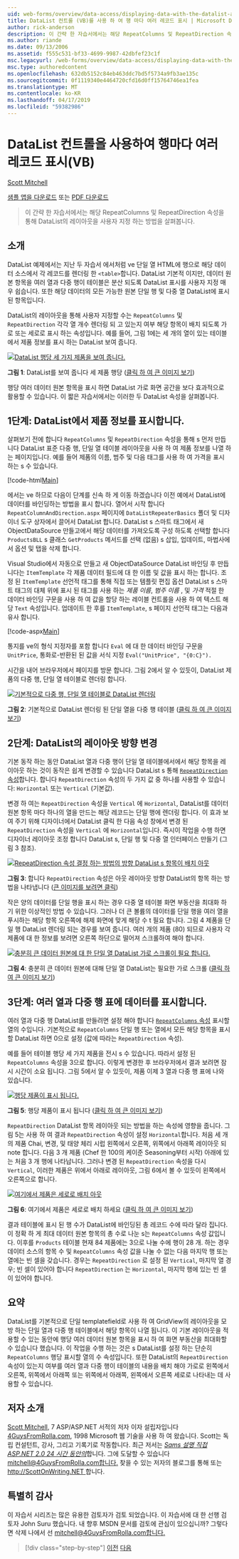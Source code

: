 ```yaml
---
uid: web-forms/overview/data-access/displaying-data-with-the-datalist-and-repeater/showing-multiple-records-per-row-with-the-datalist-control-vb
title: DataList 컨트롤 (VB)를 사용 하 여 행 마다 여러 레코드 표시 | Microsoft Docs
author: rick-anderson
description: 이 간략 한 자습서에서는 해당 RepeatColumns 및 RepeatDirection 속성을 통해 DataList의 레이아웃을 사용자 지정 하는 방법을 살펴봅니다.
ms.author: riande
ms.date: 09/13/2006
ms.assetid: f555c531-bf33-4699-9987-42dbfef23c1f
msc.legacyurl: /web-forms/overview/data-access/displaying-data-with-the-datalist-and-repeater/showing-multiple-records-per-row-with-the-datalist-control-vb
msc.type: authoredcontent
ms.openlocfilehash: 632db5152c84eb463ddc7bd5f5734a9fb3ae135c
ms.sourcegitcommit: 0f1119340e4464720cfd16d0ff15764746ea1fea
ms.translationtype: MT
ms.contentlocale: ko-KR
ms.lasthandoff: 04/17/2019
ms.locfileid: "59382986"
---
```

# <a name="showing-multiple-records-per-row-with-the-datalist-control-vb"></a>DataList 컨트롤을 사용하여 행마다 여러 레코드 표시(VB)

[Scott Mitchell](https://twitter.com/ScottOnWriting)

[샘플 앱을 다운로드](http://download.microsoft.com/download/9/c/1/9c1d03ee-29ba-4d58-aa1a-f201dcc822ea/ASPNET_Data_Tutorial_31_VB.exe) 또는 [PDF 다운로드](showing-multiple-records-per-row-with-the-datalist-control-vb/_static/datatutorial31vb1.pdf)

> 이 간략 한 자습서에서는 해당 RepeatColumns 및 RepeatDirection 속성을 통해 DataList의 레이아웃을 사용자 지정 하는 방법을 살펴봅니다.


## <a name="introduction"></a>소개

DataList 예제에서는 지난 두 자습서 에서처럼 ve 단일 열 HTML에 행으로 해당 데이터 소스에서 각 레코드를 렌더링 한 `<table>`합니다. DataList 기본적 이지만, 데이터 원본 항목을 여러 열과 다중 행이 테이블은 분산 되도록 DataList 표시를 사용자 지정 매우 쉽습니다. 또한 해당 데이터의 모든 가능한 원본 단일 행 및 다중 열 DataList에 표시 된 항목입니다.

DataList의 레이아웃을 통해 사용자 지정할 수는 `RepeatColumns` 및 `RepeatDirection` 각각 열 개수 렌더링 되 고 있는지 여부 해당 항목이 배치 되도록 가로 또는 세로로 표시 하는 속성입니다. 예를 들어, 그림 1에는 세 개의 열이 있는 테이블에서 제품 정보를 표시 하는 DataList 보여 줍니다.


[![DataList 행당 세 가지 제품을 보여 줍니다.](showing-multiple-records-per-row-with-the-datalist-control-vb/_static/image2.png)](showing-multiple-records-per-row-with-the-datalist-control-vb/_static/image1.png)

**그림 1**: DataList를 보여 줍니다 세 제품 행당 ([클릭 하 여 큰 이미지 보기](showing-multiple-records-per-row-with-the-datalist-control-vb/_static/image3.png))


행당 여러 데이터 원본 항목을 표시 하면 DataList 가로 화면 공간을 보다 효과적으로 활용할 수 있습니다. 이 짧은 자습서에서는 이러한 두 DataList 속성을 살펴봅니다.

## <a name="step-1-displaying-product-information-in-a-datalist"></a>1단계: DataList에서 제품 정보를 표시합니다.

살펴보기 전에 합니다 `RepeatColumns` 및 `RepeatDirection` 속성을 통해 s 먼저 만듭니다 DataList 표준 다중 행, 단일 열 테이블 레이아웃을 사용 하 여 제품 정보를 나열 하는 페이지입니다. 예를 들어 제품의 이름, 범주 및 다음 태그를 사용 하 여 가격을 표시 하는 s 수 있습니다.


[!code-html[Main](showing-multiple-records-per-row-with-the-datalist-control-vb/samples/sample1.html)]

에서는 ve 하므로 다음이 단계를 신속 하 게 이동 하겠습니다 이전 예에서 DataList에 데이터를 바인딩하는 방법을 표시 합니다. 열어서 시작 합니다 `RepeatColumnAndDirection.aspx` 페이지에 `DataListRepeaterBasics` 폴더 및 디자이너 도구 상자에서 끌어서 DataList 합니다. DataList s 스마트 태그에서 새 ObjectDataSource 만들고에서 해당 데이터를 가져오도록 구성 하도록 선택할 합니다 `ProductsBLL` s 클래스 `GetProducts` 메서드를 선택 (없음) s 삽입, 업데이트, 마법사에서 옵션 및 탭을 삭제 합니다.

Visual Studio에서 자동으로 만들고 새 ObjectDataSource DataList 바인딩 후 만듭니다는 `ItemTemplate` 각 제품 데이터 필드에 대 한 이름 및 값을 표시 하는 합니다. 조정 된 `ItemTemplate` 선언적 태그를 통해 직접 또는 템플릿 편집 옵션 DataList s 스마트 태그의 대체 위에 표시 된 태그를 사용 하는 *제품 이름*, *범주 이름* , 및 *가격* 적절 한 데이터 바인딩 구문을 사용 하 여 값을 할당 하는 레이블 컨트롤을 사용 하 여 텍스트 해당 `Text` 속성입니다. 업데이트 한 후를 `ItemTemplate`, s 페이지 선언적 태그는 다음과 유사 합니다.


[!code-aspx[Main](showing-multiple-records-per-row-with-the-datalist-control-vb/samples/sample2.aspx)]

통지를 ve의 형식 지정자를 포함 합니다 `Eval` 에 대 한 데이터 바인딩 구문을 `UnitPrice`, 통화로-반환된 된 값을 서식 지정 `Eval("UnitPrice", "{0:C}").`

시간을 내어 브라우저에서 페이지를 방문 합니다. 그림 2에서 알 수 있듯이, DataList 제품의 다중 행, 단일 열 테이블로 렌더링 합니다.


[![기본적으로 다중 행, 단일 열 테이블로 DataList 렌더링](showing-multiple-records-per-row-with-the-datalist-control-vb/_static/image5.png)](showing-multiple-records-per-row-with-the-datalist-control-vb/_static/image4.png)

**그림 2**: 기본적으로 DataList 렌더링 된 단일 열을 다중 행 테이블 ([클릭 하 여 큰 이미지 보기](showing-multiple-records-per-row-with-the-datalist-control-vb/_static/image6.png))


## <a name="step-2-changing-the-datalist-s-layout-direction"></a>2단계: DataList의 레이아웃 방향 변경

기본 동작 하는 동안 DataList 열과 다중 행이 단일 열 테이블에서에서 해당 항목을 레이아웃 하는 것이 동작은 쉽게 변경할 수 있습니다 DataList s 통해 [ `RepeatDirection` 속성](https://msdn.microsoft.com/system.web.ui.webcontrols.datalist.repeatdirection.aspx)합니다. 합니다 `RepeatDirection` 속성의 두 가지 값 중 하나를 사용할 수 있습니다: `Horizontal` 또는 `Vertical` (기본값).

변경 하 여는 `RepeatDirection` 속성을 `Vertical` 에 `Horizontal`, DataList를 데이터 원본 항목 마다 하나의 열을 만드는 해당 레코드는 단일 행에 렌더링 합니다. 이 효과 보여 주기 위해 디자이너에서 DataList 클릭 한 다음 속성 창에서 변경 된 `RepeatDirection` 속성을 `Vertical` 에 `Horizontal`입니다. 즉시이 작업을 수행 하면 디자이너 레이아웃 조정 합니다 DataList s, 단일 행 및 다중 열 인터페이스 만들기 (그림 3 참조).


[![RepeatDirection 속성 결정 하는 방법의 방향 DataList s 항목이 배치 아웃](showing-multiple-records-per-row-with-the-datalist-control-vb/_static/image8.png)](showing-multiple-records-per-row-with-the-datalist-control-vb/_static/image7.png)

**그림 3**: 합니다 `RepeatDirection` 속성은 아웃 레이아웃 방향 DataList의 항목 하는 방법을 나타냅니다 ([큰 이미지를 보려면 클릭](showing-multiple-records-per-row-with-the-datalist-control-vb/_static/image9.png))


작은 양의 데이터를 단일 행을 표시 하는 경우 다중 열 테이블 화면 부동산을 최대화 하기 위한 이상적인 방법 수 있습니다. 그러나 더 큰 볼륨의 데이터를 단일 행을 여러 열을 푸시하는 해당 항목 오른쪽에 해제 화면에 맞게 해당 수 t 필요 합니다. 그림 4 제품을 단일 행 DataList 렌더링 되는 경우를 보여 줍니다. 여러 개의 제품 (80) 되므로 사용자 각 제품에 대 한 정보를 보려면 오른쪽 하단으로 떨어져 스크롤하여 해야 합니다.


[![충분히 큰 데이터 원본에 대 한 단일 열 DataList 가로 스크롤이 필요 합니다.](showing-multiple-records-per-row-with-the-datalist-control-vb/_static/image11.png)](showing-multiple-records-per-row-with-the-datalist-control-vb/_static/image10.png)

**그림 4**: 충분히 큰 데이터 원본에 대해 단일 열 DataList는 필요한 가로 스크롤 ([클릭 하 여 큰 이미지 보기](showing-multiple-records-per-row-with-the-datalist-control-vb/_static/image12.png))


## <a name="step-3-displaying-data-in-a-multi-column-multi-row-table"></a>3단계: 여러 열과 다중 행 표에 데이터를 표시합니다.

여러 열과 다중 행 DataList를 만들려면 설정 해야 합니다 [ `RepeatColumns` 속성](https://msdn.microsoft.com/system.web.ui.webcontrols.datalist.repeatcolumns.aspx) 표시할 열의 수입니다. 기본적으로 `RepeatColumns` 단일 행 또는 열에서 모든 해당 항목을 표시할 DataList 하면 0으로 설정 (값에 따라는 `RepeatDirection` 속성).

예를 들어 테이블 행당 세 가지 제품을 전시 s 수 있습니다. 따라서 설정 된 `RepeatColumns` 속성을 3으로 합니다. 이렇게 변경한 후 브라우저에서 결과 보려면 잠시 시간이 소요 됩니다. 그림 5에서 알 수 있듯이, 제품 이제 3 열과 다중 행 표에 나와 있습니다.


[![행당 제품이 표시 됩니다.](showing-multiple-records-per-row-with-the-datalist-control-vb/_static/image14.png)](showing-multiple-records-per-row-with-the-datalist-control-vb/_static/image13.png)

**그림 5**: 행당 제품이 표시 됩니다 ([클릭 하 여 큰 이미지 보기](showing-multiple-records-per-row-with-the-datalist-control-vb/_static/image15.png))


`RepeatDirection` DataList 항목 레이아웃 되는 방법을 하는 속성에 영향을 줍니다. 그림 5는 사용 하 여 결과 `RepeatDirection` 속성이 설정 `Horizontal`합니다. 처음 세 개의 제품 Chai, 변경, 및 태양 체리 시럽 왼쪽에서 오른쪽, 위쪽에서 아래쪽 레이아웃 되 note 합니다. 다음 3 개 제품 (Chef 한 100의 케이준 Seasoning부터 시작) 아래에 있는 처음 3 개 행에 나타납니다. 그러나 변경 된 `RepeatDirection` 속성을 다시 `Vertical`, 이러한 제품은 위에서 아래로 레이아웃, 그림 6에서 볼 수 있듯이 왼쪽에서 오른쪽으로 합니다.


[![여기에서 제품은 세로로 배치 아웃](showing-multiple-records-per-row-with-the-datalist-control-vb/_static/image17.png)](showing-multiple-records-per-row-with-the-datalist-control-vb/_static/image16.png)

**그림 6**: 여기에서 제품은 세로로 배치 하세요 ([클릭 하 여 큰 이미지 보기](showing-multiple-records-per-row-with-the-datalist-control-vb/_static/image18.png))


결과 테이블에 표시 된 행 수가 DataList에 바인딩된 총 레코드 수에 따라 달라 집니다. 이 정확 하 게 최대 데이터 원본 항목의 총 수로 나눈 s는 `RepeatColumns` 속성 값입니다. 이후를 `Products` 테이블 현재 84 제품에는 3으로 나눌 수에 행이 28 개. 하는 경우 데이터 소스의 항목 수 및 `RepeatColumns` 속성 값을 나눌 수 없는 다음 마지막 행 또는 열에는 빈 셀을 갖습니다. 경우는 `RepeatDirection` 로 설정 된 `Vertical`, 마지막 열 경우; 빈 셀이 있어야 합니다 `RepeatDirection` 는 `Horizontal`, 마지막 행에 있는 빈 셀이 있어야 합니다.

## <a name="summary"></a>요약

DataList를 기본적으로 단일 templatefield로 사용 하 여 GridView의 레이아웃을 모방 하는 단일 열과 다중 행 테이블에서 해당 항목이 나열 됩니다. 이 기본 레이아웃을 적용할 수 있는 동안에 행당 여러 데이터 원본 항목을 표시 하 여 화면 부동산을 최대화할 수 있습니다 했습니다. 이 작업을 수행 하는 것은 s DataList를 설정 하는 단순히 `RepeatColumns` 행당 표시할 열의 수 속성입니다. 또한 DataList의 `RepeatDirection` 속성이 있는지 여부를 여러 열과 다중 행이 테이블의 내용을 배치 해야 가로로 왼쪽에서 오른쪽, 위쪽에서 아래쪽 또는 위쪽에서 아래쪽, 왼쪽에서 오른쪽 세로로 나타내는 데 사용할 수 있습니다.

## <a name="about-the-author"></a>저자 소개

[Scott Mitchell](http://www.4guysfromrolla.com/ScottMitchell.shtml), 7 ASP/ASP.NET 서적의 저자 이자 설립자입니다 [4GuysFromRolla.com](http://www.4guysfromrolla.com), 1998 Microsoft 웹 기술을 사용 하 여 왔습니다. Scott는 독립 컨설턴트, 강사, 그리고 기록기로 작동합니다. 최근 저서는 [ *Sams 설명 직접 ASP.NET 2.0 24 시간 동안의*](https://www.amazon.com/exec/obidos/ASIN/0672327384/4guysfromrollaco)합니다. 그에 도달할 수 있습니다 [ mitchell@4GuysFromRolla.com합니다.](mailto:mitchell@4GuysFromRolla.com) 찾을 수 있는 저자의 블로그를 통해 또는 [ http://ScottOnWriting.NET ](http://ScottOnWriting.NET)합니다.

## <a name="special-thanks-to"></a>특별히 감사

이 자습서 시리즈는 많은 유용한 검토자가 검토 되었습니다. 이 자습서에 대 한 선행 검토자 John Suru 했습니다. 내 향후 MSDN 문서를 검토에 관심이 있으십니까? 그렇다면 삭제 나에서 선 [ mitchell@4GuysFromRolla.com합니다.](mailto:mitchell@4GuysFromRolla.com)

> [!div class="step-by-step"]
> [이전](formatting-the-datalist-and-repeater-based-upon-data-vb.md)
> [다음](nested-data-web-controls-vb.md)

